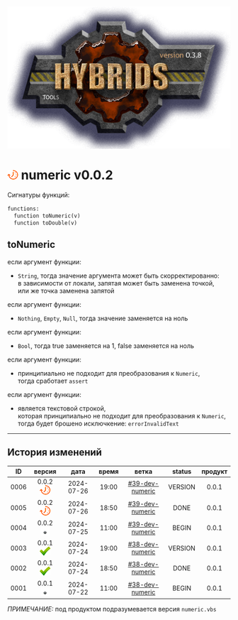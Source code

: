 [![logo](../logo.png)](../docs.md "documentation") 

[M]: ../docs.md        "родитель"
[P]: ../icons/progress.png  "в процессе..."
[S]: ../icons/success.png   "ошибок не обнаружено"
[E]: ../icons/empty.png     "нет данных"

[![P]][M] numeric v0.0.2
========================
Сигнатуры функций:  

```vbs
functions:
  function toNumeric(v)
  function toDouble(v)
```

toNumeric
---------

если аргумент функции:  
  - `String`, тогда значение аргумента может быть скорректированно:  
    в зависимости от локали, запятая может быть заменена точкой,  
    или же точка заменена запятой  

если аргумент функции:  
  - `Nothing`, `Empty`, `Null`, тогда значение заменяется на ноль  

если аргумент функции:  
  - `Bool`, тогда true заменяется на 1, false заменяется на ноль  

если аргумент функции:  
  - принципиально не подходит для преобразования к `Numeric`,  
    тогда сработает `assert`  

если аргумент функции:  
  - является текстовой строкой,  
    которая принципиально не подходит для преобразования к `Numeric`,  
    тогда будет брошено исключкение: `errorInvalidText`  

--------------------------------------------------------------------------------

История изменений 
-----------------

| **ID** |      версия     |    дата    | время |       ветка       | status  | продукт |  
|:------:|:---------------:|:----------:|:-----:|:-----------------:|:-------:|:-------:|  
|  0006  | 0.0.2 [![P]][M] | 2024-07-26 | 19:00 | [#39-dev-numeric] | VERSION |  0.0.1  |  
|  0005  | 0.0.2 [![P]][M] | 2024-07-26 | 18:50 | [#39-dev-numeric] |  DONE   |  0.0.1  |  
|  0004  | 0.0.2 [![E]][M] | 2024-07-25 | 11:00 | [#39-dev-numeric] |  BEGIN  |  0.0.1  |  
|  0003  | 0.0.1 [![S]][M] | 2024-07-24 | 19:00 | [#38-dev-numeric] | VERSION |  0.0.1  |  
|  0002  | 0.0.1 [![S]][M] | 2024-07-24 | 18:50 | [#38-dev-numeric] |  DONE   |  0.0.1  |  
|  0001  | 0.0.1 [![E]][M] | 2024-07-22 | 11:00 | [#38-dev-numeric] |  BEGIN  |  0.0.1  |  

*ПРИМЕЧАНИЕ:* под продуктом подразумевается версия `numeric.vbs`  

[#38-dev-numeric]: ../history.md#-v038-dev
[#39-dev-numeric]: ../history.md#-v039-dev

